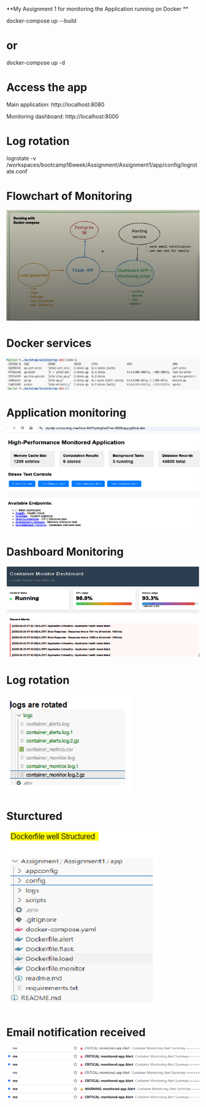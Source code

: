 

**My Assignment 1 for monitoring the Application running on Docker 
**

docker-compose up --build

# or 

docker-compose up -d

# Access the app

Main application: http://localhost:8080

Monitoring dashboard: http://localhost:8000

# Log rotation

logrotate -v /workspaces/bootcamp16week/Assignment/Assignment1/app/config/logrotate.conf

# Flowchart of Monitoring
![Diagram](Output/Flowchart.png)

# Docker services 
![Diagram](Output/dockerps.png)

# Application monitoring 
![Diagram](Output/Application_monitoring.png)

# Dashboard Monitoring 
![Diagram](Output/monitoring_dashboard.png)

# Log rotation 
![Diagram](Output/Logsrotated.png)

# Sturctured 
![Diagram](Output/WellStructure.png)

# Email notification received 
![Diagram](Output/notification_email.png)




 

